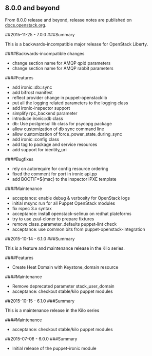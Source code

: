 ## 8.0.0 and beyond

From 8.0.0 release and beyond, release notes are published on
[docs.openstack.org](http://docs.openstack.org/releasenotes/puppet-ironic/).

##2015-11-25 - 7.0.0
###Summary

This is a backwards-incompatible major release for OpenStack Liberty.

####Backwards-incompatible changes
- change section name for AMQP qpid parameters
- change section name for AMQP rabbit parameters

####Features
- add ironic::db::sync
- add bifrost manifest
- reflect provider change in puppet-openstacklib
- put all the logging related parameters to the logging class
- add ironic-inspector support
- simplify rpc_backend parameter
- introduce ironic::db class
- db: Use postgresql lib class for psycopg package
- allow customization of db sync command line
- allow customization of force_power_state_during_sync
- add ironic::config class
- add tag to package and service resources
- add support for identity_uri

####Bugfixes
- rely on autorequire for config resource ordering
- fixed the comment for port in ironic api.pp
- add BOOTIF=${mac} to the inspector iPXE template

####Maintenance
- acceptance: enable debug & verbosity for OpenStack logs
- initial msync run for all Puppet OpenStack modules
- fix rspec 3.x syntax
- acceptance: install openstack-selinux on redhat plateforms
- try to use zuul-cloner to prepare fixtures
- remove class_parameter_defaults puppet-lint check
- acceptance: use common bits from puppet-openstack-integration

##2015-10-14 - 6.1.0
###Summary

This is a feature and maintenance release in the Kilo series.

####Features
- Create Heat Domain with Keystone_domain resource

####Maintenance
- Remove deprecated parameter stack_user_domain
- acceptance: checkout stable/kilo puppet modules

##2015-10-15 - 6.1.0
###Summary

This is a maintenance release in the Kilo series

####Maintenance
- acceptance: checkout stable/kilo puppet modules

##2015-07-08 - 6.0.0
###Summary

- Initial release of the puppet-ironic module
